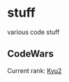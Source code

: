 # stuff
various code stuff

## CodeWars
Current rank: [Kyu2](https://www.codewars.com/users/ktxyz/badges/large)
